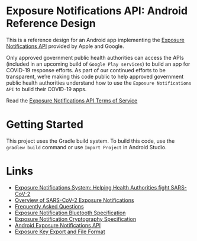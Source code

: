 # Exposure Notifications API: Android Reference Design

This is a reference design for an Android app implementing the
[Exposure Notifications API](https://www.blog.google/inside-google/company-announcements/apple-and-google-partner-covid-19-contact-tracing-technology/)
provided by Apple and Google.

Only approved government public health authorities can access the APIs
(included in an upcoming build of `Google Play services`) to build an app for
COVID-19 response efforts. As part of our continued efforts to be transparent,
we’re making this code public to help approved government public health
authorities understand how to use the `Exposure Notifications API` to build
their COVID-19 apps.

Read the [Exposure Notifications API Terms of Service](https://google.com/covid19/exposurenotifications)

# Getting Started

This project uses the Gradle build system. To build this code, use the
`gradlew build` command or use `Import Project` in Android Studio.

# Links

- [Exposure Notifications System: Helping Health Authorities fight SARS-CoV-2](https://youtu.be/1Cz2Xzm6knM)
- [Overview of SARS-CoV-2 Exposure Notifications](https://www.blog.google/documents/66/Overview_of_COVID-19_Contact_Tracing_Using_BLE_1.pdf)
- [Frequently Asked Questions](https://www.blog.google/documents/63/Exposure_Notification_-_FAQ_v1.0.pdf)
- [Exposure Notification Bluetooth Specification](https://www.blog.google/documents/70/Exposure_Notification_-_Bluetooth_Specification_v1.2.2.pdf)
- [Exposure Notification Cryptography Specification](https://www.blog.google/documents/69/Exposure_Notification_-_Cryptography_Specification_v1.2.1.pdf)
- [Android Exposure Notifications API](https://developers.google.com/android/exposure-notifications/exposure-notifications-api)
- [Exposure Key Export and File Format](https://developers.google.com/android/exposure-notifications/exposure-key-file-format)

